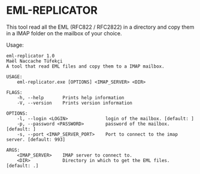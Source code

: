 # EML-REPLICATOR

This tool read all the EML (RFC822 / RFC2822) in a directory and copy them in a IMAP folder on the mailbox of your choice.

Usage:

```
eml-replicator 1.0
Maël Naccache Tüfekçi
A tool that read EML files and copy them to a IMAP mailbox.

USAGE:
    eml-replicator.exe [OPTIONS] <IMAP_SERVER> <DIR>

FLAGS:
    -h, --help       Prints help information
    -V, --version    Prints version information

OPTIONS:
    -l, --login <LOGIN>              login of the mailbox. [default: ]
    -p, --password <PASSWORD>        password of the mailbox. [default: ]
    -s, --port <IMAP_SERVER_PORT>    Port to connect to the imap server. [default: 993]

ARGS:
    <IMAP_SERVER>    IMAP server to connect to.
    <DIR>            Directory in which to get the EML files. [default: .]
```
